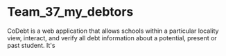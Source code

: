 # Team_37_my_debtors
CoDebt is a web application that allows schools within a particular locality view, interact, and verify all debt information about a potential, present or past student. It's
